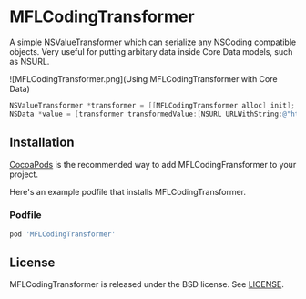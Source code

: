 MFLCodingTransformer
====================

A simple NSValueTransformer which can serialize any NSCoding compatible objects.
Very useful for putting arbitary data inside Core Data models, such as NSURL.

![MFLCodingTransformer.png](Using MFLCodingTransformer with Core Data)

```objective-c
NSValueTransformer *transformer = [[MFLCodingTransformer alloc] init];
NSData *value = [transformer transformedValue:[NSURL URLWithString:@"http://mentallyfriendly.com/"]];
```

## Installation

[CocoaPods](http://cocoapods.org) is the recommended way to add
MFLCodingFransformer to your project.

Here's an example podfile that installs MFLCodingTransformer.

### Podfile

```ruby
pod 'MFLCodingTransformer'
```

## License

MFLCodingTransformer is released under the BSD license. See [LICENSE](LICENSE).

